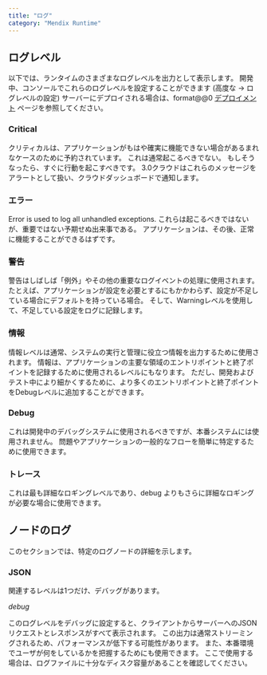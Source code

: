 ```yaml
---
title: "ログ"
category: "Mendix Runtime"
---
```



## ログレベル

以下では、ランタイムのさまざまなログレベルを出力として表示します。 開発中、コンソールでこれらのログレベルを設定することができます (高度な -> ログレベルの設定) サーバーにデプロイされる場合は、format@@0 [デプロイメント](/developerportal/deploy/mendix-cloud-deploy) ページを参照してください。

### Critical

クリティカルは、アプリケーションがもはや確実に機能できない場合があるまれなケースのために予約されています。 これは通常起こるべきでない。 もしそうなったら、すぐに行動を起こすべきです。 3.0クラウドはこれらのメッセージをアラートとして扱い、クラウドダッシュボードで通知します。

### エラー

Error is used to log all unhandled exceptions. これらは起こるべきではないが、重要ではない予期せぬ出来事である。 アプリケーションは、その後、正常に機能することができるはずです。

### 警告

警告はしばしば「例外」やその他の重要なログイベントの処理に使用されます。 たとえば、アプリケーションが設定を必要とするにもかかわらず、設定が不足している場合にデフォルトを持っている場合。 そして、Warningレベルを使用して、不足している設定をログに記録します。

### 情報

情報レベルは通常、システムの実行と管理に役立つ情報を出力するために使用されます。 情報は、アプリケーションの主要な領域のエントリポイントと終了ポイントを記録するために使用されるレベルにもなります。 ただし、開発およびテスト中により細かくするために、より多くのエントリポイントと終了ポイントをDebugレベルに追加することができます。

### Debug

これは開発中のデバッグシステムに使用されるべきですが、本番システムには使用されません。 問題やアプリケーションの一般的なフローを簡単に特定するために使用できます。

### トレース

これは最も詳細なロギングレベルであり、debug よりもさらに詳細なロギングが必要な場合に使用できます。

## ノードのログ

このセクションでは、特定のログノードの詳細を示します。

### JSON

関連するレベルは1つだけ、デバッグがあります。

_debug_

このログレベルをデバッグに設定すると、クライアントからサーバーへのJSONリクエストとレスポンスがすべて表示されます。 この出力は通常ストリーミングされるため、パフォーマンスが低下する可能性があります。 また、本番環境でユーザが何をしているかを把握するためにも使用できます。 ここで使用する場合は、ログファイルに十分なディスク容量があることを確認してください。
